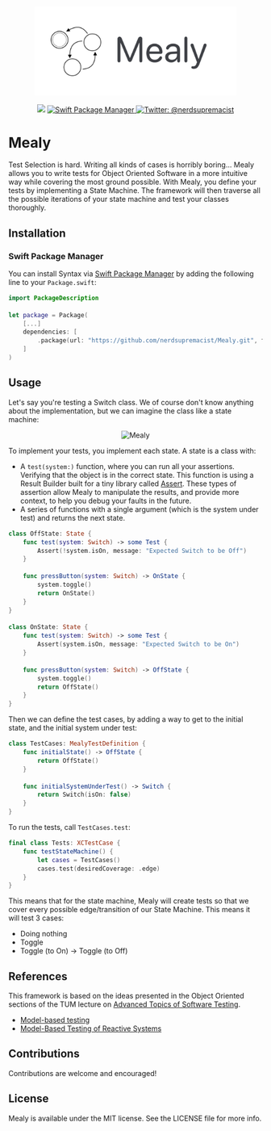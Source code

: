 <p align="center">
    <img src="logo.png" width="400" max-width="90%" alt="Mealy" />
</p>

<p align="center">
    <img src="https://img.shields.io/badge/Swift-5.3-orange.svg" />
    <a href="https://swift.org/package-manager">
        <img src="https://img.shields.io/badge/swiftpm-compatible-brightgreen.svg?style=flat" alt="Swift Package Manager" />
    </a>
    <a href="https://twitter.com/nerdsupremacist">
        <img src="https://img.shields.io/badge/twitter-@nerdsupremacist-blue.svg?style=flat" alt="Twitter: @nerdsupremacist" />
    </a>
</p>

# Mealy


Test Selection is hard. Writing all kinds of cases is horribly boring...
Mealy allows you to write tests for Object Oriented Software in a more intuitive way while covering the most ground possible. 
With Mealy, you define your tests by implementing a State Machine. 
The framework will then traverse all the possible iterations of your state machine and test your classes thoroughly.

## Installation
### Swift Package Manager

You can install Syntax via [Swift Package Manager](https://swift.org/package-manager/) by adding the following line to your `Package.swift`:

```swift
import PackageDescription

let package = Package(
    [...]
    dependencies: [
        .package(url: "https://github.com/nerdsupremacist/Mealy.git", from: "0.1.0")
    ]
)
```

## Usage

Let's say you're testing a Switch class. 
We of course don't know anything about the implementation, but we can imagine the class like a state machine:

<p align="center">
    <img src="https://www.itemis.com/hubfs/yakindu/statechart-tools/documentation/images/overview_simple_moore.jpg" width="400" max-width="90%" alt="Mealy" />
</p>

To implement your tests, you implement each state. A state is a class with:
- A `test(system:)` function, where you can run all your assertions. Verifying that the object is in the correct state. This function is using a Result Builder built for a tiny library called [Assert](https://github.com/nerdsupremacist/Assert). These types of assertion allow Mealy to manipulate the results, and provide more context, to help you debug your faults in the future.
- A series of functions with a single argument (which is the system under test) and returns the next state.

```swift
class OffState: State {
    func test(system: Switch) -> some Test {
        Assert(!system.isOn, message: "Expected Switch to be Off")
    }

    func pressButton(system: Switch) -> OnState {
        system.toggle()
        return OnState()
    }
}

class OnState: State {
    func test(system: Switch) -> some Test {
        Assert(system.isOn, message: "Expected Switch to be On")
    }

    func pressButton(system: Switch) -> OffState {
        system.toggle()
        return OffState()
    }
}
```

Then we can define the test cases, by adding a way to get to the initial state, and the initial system under test:

```swift
class TestCases: MealyTestDefinition {
    func initialState() -> OffState {
        return OffState()
    }

    func initialSystemUnderTest() -> Switch {
        return Switch(isOn: false)
    }
}
```

To run the tests, call `TestCases.test`:

```swift
final class Tests: XCTestCase {
    func testStateMachine() {
        let cases = TestCases()
        cases.test(desiredCoverage: .edge)
    }
}
```

This means that for the state machine, Mealy will create tests so that we cover every possible edge/transition of our State Machine.
This means it will test 3 cases:
- Doing nothing
- Toggle
- Toggle (to On) -> Toggle (to Off)

## References
This framework is based on the ideas presented in the Object Oriented sections of the TUM lecture on [Advanced Topics of Software Testing](https://www.in.tum.de/en/i04/teaching/). 
- [Model-based testing](https://dl.acm.org/doi/10.1145/1062455.1062636)
- [Model-Based Testing of Reactive Systems](https://link.springer.com/book/10.1007/b137241)

## Contributions
Contributions are welcome and encouraged!

## License
Mealy is available under the MIT license. See the LICENSE file for more info.
